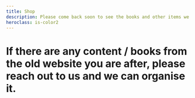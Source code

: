 ```yaml
---
title: Shop
description: Please come back soon to see the books and other items we have for sale
heroclass: is-color2
---
```


# If there are any content / books from the old website you are after, please reach out to us and we can organise it.